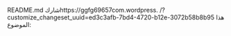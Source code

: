README.md
شاركhttps://ggfg69657com.wordpress. /?customize_changeset_uuid=ed3c3afb-7bd4-4720-b12e-3072b58b8b95 هذا الموضوع:
